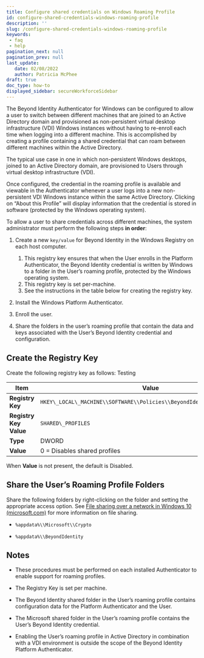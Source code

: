 ```yaml
---
title: Configure shared credentials on Windows Roaming Profile
id: configure-shared-credentials-windows-roaming-profile
description: ''
slug: /configure-shared-credentials-windows-roaming-profile
keywords: 
 - faq
 - help
pagination_next: null
pagination_prev: null
last_update: 
   date: 02/08/2022
   author: Patricia McPhee
draft: true
doc_type: how-to
displayed_sidebar: secureWorkforceSidebar
---  
```



The Beyond Identity Authenticator for Windows can be configured to allow a user to switch between different machines that are joined to an Active Directory domain and provisioned as non-persistent virtual desktop infrastructure (VDI) Windows instances without having to re-enroll each time when logging into a different machine. This is accomplished by creating a profile containing a shared credential that can roam between different machines within the Active Directory.

The typical use case in one in which non-persistent Windows desktops, joined to an Active Directory domain, are provisioned to Users through virtual desktop infrastructure (VDI).

Once configured, the credential in the roaming profile is available and viewable in the Authenticator whenever a user logs into a new non-persistent VDI Windows instance within the same Active Directory. Clicking on “About this Profile” will display information that the credential is stored in software (protected by the Windows operating system).

To allow a user to share credentials across different machines, the system administrator must perform the following steps **in order**:

1.  Create a new `key/value` for Beyond Identity in the Windows Registry on each host computer.
    1. This registry key ensures that when the User enrolls in the Platform Authenticator, the Beyond Identity credential is written by Windows to a folder in the User’s roaming profile, protected by the Windows operating system.
	2. This registry key is set per-machine.
	3. See the instructions in the table below for creating the registry key.

2. Install the Windows Platform Authenticator.

3. Enroll the user.

4. Share the folders in the user’s roaming profile that contain the data and keys associated with the User’s Beyond Identity credential and configuration.

Create the Registry Key
-----------------------

Create the following registry key as follows: Testing

| **Item** | **Value** |
|-----|------|
| **Registry Key** |`HKEY\_LOCAL\_MACHINE\\SOFTWARE\\Policies\\BeyondIdentity\\Authenticator` |
| **Registry Key Value** |`SHARED\_PROFILES` |
| **Type** |DWORD |
| **Value** | 0 = Disables shared profiles | Non-zero = Enables shared profiles|

When **Value** is not present, the default is Disabled.

Share the User’s Roaming Profile Folders
----------------------------------------

Share the following folders by right-clicking on the folder and setting the appropriate access option. See [File sharing over a network in Windows 10 (microsoft.com)](https://support.microsoft.com/en-us/windows/file-sharing-over-a-network-in-windows-10-b58704b2-f53a-4b82-7bc1-80f9994725bf) for more information on file sharing.

*   `%appdata%\\Microsoft\\Crypto`

*   `%appdata%\\BeyondIdentity`


Notes
-----

*   These procedures must be performed on each installed Authenticator to enable support for roaming profiles.

*   The Registry Key is set per machine.

*   The Beyond Identity shared folder in the User’s roaming profile contains configuration data for the Platform Authenticator and the User.

*   The Microsoft shared folder in the User’s roaming profile contains the User’s Beyond Identity credential.

*   Enabling the User’s roaming profile in Active Directory in combination with a VDI environment is outside the scope of the Beyond Identity Platform Authenticator.